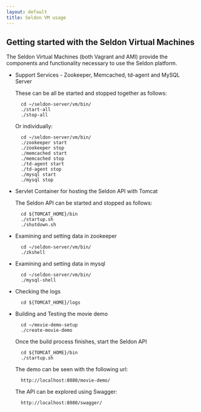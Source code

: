 ```yaml
---
layout: default
title: Seldon VM usage
---
```


## Getting started with the Seldon Virtual Machines

The Seldon Virtual Machines (both Vagrant and AMI) provide the components and functionality necessary to use the Seldon platform.

* Support Services - Zookeeper, Memcached, td-agent and MySQL Server

    These can be all be started and stopped together as follows:

        cd ~/seldon-server/vm/bin/
        ./start-all
        ./stop-all

    Or individually:

        cd ~/seldon-server/vm/bin/
        ./zookeeper start
        ./zookeeper stop
        ./memcached start
        ./memcached stop
        ./td-agent start
        ./td-agent stop
        ./mysql start
        ./mysql stop

* Servlet Container for hosting the Seldon API with Tomcat

    The Seldon API can be started and stopped as follows:

        cd ${TOMCAT_HOME}/bin
        ./startup.sh
        ./shutdown.sh

* Examining and setting data in zookeeper

        cd ~/seldon-server/vm/bin/
        ./zkshell

* Examining and setting data in mysql

        cd ~/seldon-server/vm/bin/
        ./mysql-shell

* Checking the logs

        cd ${TOMCAT_HOME}/logs

* Building and Testing the movie demo

        cd ~/movie-demo-setup
        ./create-movie-demo

    Once the build process finishes, start the Seldon API

        cd ${TOMCAT_HOME}/bin
        ./startup.sh
        
    The demo can be seen with the following url:

        http://localhost:8080/movie-demo/


    The API can be explored using Swagger:

        http://localhost:8080/swagger/

